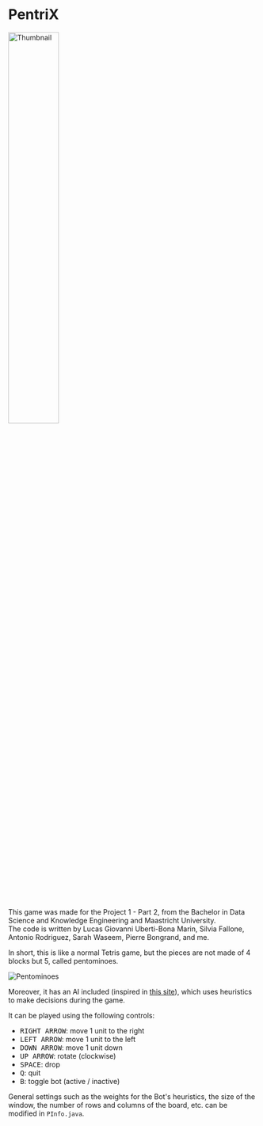 # PentriX

<img src="/imgs/screenshot.png" alt="Thumbnail" width="45%"/>

This game was made for the Project 1 - Part 2, from the Bachelor in Data Science and Knowledge Engineering and Maastricht University.  
The code is written by Lucas Giovanni Uberti-Bona Marin, Silvia Fallone, Antonio Rodriguez, Sarah Waseem, Pierre Bongrand, and me.

In short, this is like a normal Tetris game, but the pieces are not made of 4 blocks but 5, called pentominoes.

![Pentominoes](https://upload.wikimedia.org/wikipedia/commons/thumb/a/aa/All_18_Pentominoes.svg/1200px-All_18_Pentominoes.svg.png)


Moreover, it has an AI included (inspired in [this site](https://codemyroad.wordpress.com/2013/04/14/tetris-ai-the-near-perfect-player/)), which uses heuristics to make decisions during the game.

It can be played using the following controls:  
 - <kbd>RIGHT ARROW</kbd>: move 1 unit to the right  
 - <kbd>LEFT ARROW</kbd>: move 1 unit to the left  
 - <kbd>DOWN ARROW</kbd>: move 1 unit down  
 - <kbd>UP ARROW</kbd>: rotate (clockwise)
 - <kbd>SPACE</kbd>: drop
 - <kbd>Q</kbd>: quit
 - <kbd>B</kbd>: toggle bot (active / inactive)

General settings such as the weights for the Bot's heuristics, the size of the window, the number of rows and columns of the board, etc. can be modified in `PInfo.java`.
